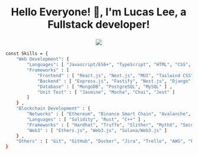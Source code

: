 <h1 align="center">Hello Everyone! 👋, I'm Lucas Lee, a Fullstack developer!</h1>
<h3 align="center">
  <a href="https://git.io/typing-svg">
    <img src="https://readme-typing-svg.herokuapp.com?center=true&lines=A+Passionate+Fullstack+Engineer!;Learn+Fast,+Dig+Deep,+See+Farther!" />
  </a>
</h3>

```sh
const Skills = {
    "Web Development": {
        "Languages": [ "Javascript/ES6+", "TypeScript", "HTML", "CSS", "Python", "Java", "Go", "PHP" ],
        "Frameworks" : [
            "Frontend" : [ "React.js", "Next.js", "MUI", "Tailwind CSS", "AntD", "Angular", "Vue", "Quasar" ],
            "Backend" : [ "Express.js", "Fastify", "Nest.js", "Django", "Flask" ],
            "Database" : [ "MongoDB", "PostgreSQL", "MySQL" ] ,
            "Unit Test" : [ "Jasmine", "Mocha", "Chai", "Jest" ]
        ]
    } ,
    "Blockchain Development" : {
        "Networks" : [ "Ethereum", "Binance Smart Chain", "Avalanche", "Solana", "Polygon" ] , 
        "Languages" : [ "Solidity", "Rust", "C++" ] ,
        "Frameworks" : [ "Hardhat", "Truffe", "Slither", "MythX", "Securify" ] ,
        "Web3" : [ "Ethers.js", "Web3.js", "Solana/Web3.js" ]
    } ,
    "Others" : [ "Git", "GitHub", "Docker", "Jira", "Trello", "AWS", "Firebase" ]
}
```
